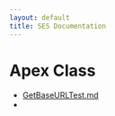 ```yaml
---
layout: default
title: SES Documentation
---
```

# Apex Class

- [GetBaseURLTest.md](GetBaseURLTest.md)
- 

